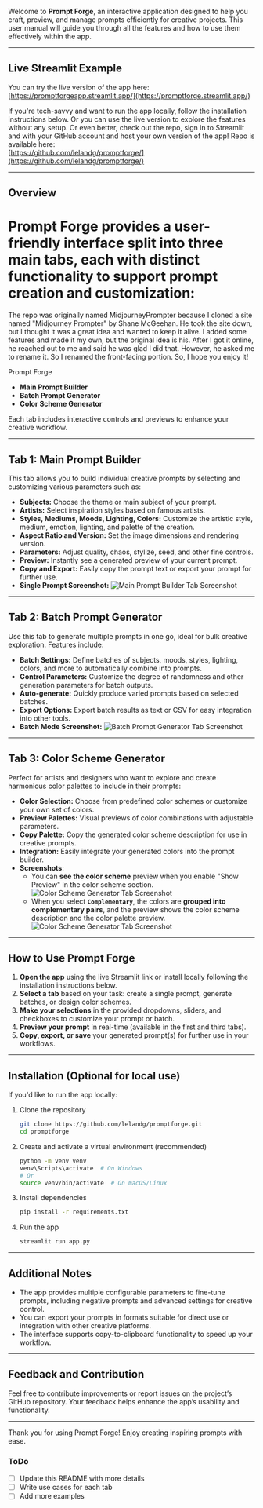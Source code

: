 Welcome to **Prompt Forge**, an interactive application designed to help you craft, preview, and manage prompts efficiently for creative projects. This user manual will guide you through all the features and how to use them effectively within the app.

---

## Live Streamlit Example

You can try the live version of the app here:  
[https://promptforgeapp.streamlit.app/](https://promptforge.streamlit.app/)

If you're tech-savvy and want to run the app locally, follow the installation instructions below. 
Or you can use the live version to explore the features without any setup. 
Or even better, check out the repo, sign in to Streamlit and with your GitHub account and host your own version of the app!
Repo is available here:  
[https://github.com/lelandg/promptforge/](https://github.com/lelandg/promptforge/)

---

## Overview

# Prompt Forge provides a user-friendly interface split into three main tabs, each with distinct functionality to support prompt creation and customization:

The repo was originally named MidjourneyPrompter because I cloned a site named "Midjourney Prompter" by Shane McGeehan. He took the site down, but I thought it was a great idea and wanted to keep it alive. I added some features and made it my own, but the original idea is his. After I got it online, he reached out to me and said he was glad I did that. However, he asked me to rename it. So I renamed the front-facing portion. So, I hope you enjoy it!

Prompt Forge 
- **Main Prompt Builder**  
- **Batch Prompt Generator**  
- **Color Scheme Generator**  

Each tab includes interactive controls and previews to enhance your creative workflow.

---

## Tab 1: Main Prompt Builder

This tab allows you to build individual creative prompts by selecting and customizing various parameters such as:

- **Subjects:** Choose the theme or main subject of your prompt.  
- **Artists:** Select inspiration styles based on famous artists.  
- **Styles, Mediums, Moods, Lighting, Colors:** Customize the artistic style, medium, emotion, lighting, and palette of the creation.  
- **Aspect Ratio and Version:** Set the image dimensions and rendering version.  
- **Parameters:** Adjust quality, chaos, stylize, seed, and other fine controls.  
- **Preview:** Instantly see a generated preview of your current prompt.  
- **Copy and Export:** Easily copy the prompt text or export your prompt for further use. 
- **Single Prompt Screenshot:**
  ![Main Prompt Builder Tab Screenshot](assets/ScreenshotSinglePrompt.png)

---

## Tab 2: Batch Prompt Generator

Use this tab to generate multiple prompts in one go, ideal for bulk creative exploration. Features include:

- **Batch Settings:** Define batches of subjects, moods, styles, lighting, colors, and more to automatically combine into prompts.  
- **Control Parameters:** Customize the degree of randomness and other generation parameters for batch outputs.  
- **Auto-generate:** Quickly produce varied prompts based on selected batches.  
- **Export Options:** Export batch results as text or CSV for easy integration into other tools.
- **Batch Mode Screenshot:**
  ![Batch Prompt Generator Tab Screenshot](assets/ScreenshotBatchMode.png)

---

## Tab 3: Color Scheme Generator

Perfect for artists and designers who want to explore and create harmonious color palettes to include in their prompts:

- **Color Selection:** Choose from predefined color schemes or customize your own set of colors.  
- **Preview Palettes:** Visual previews of color combinations with adjustable parameters.  
- **Copy Palette:** Copy the generated color scheme description for use in creative prompts.  
- **Integration:** Easily integrate your generated colors into the prompt builder.
- **Screenshots**: 
  - You can **see the color scheme** preview when you enable "Show Preview" in the color scheme section.
  ![Color Scheme Generator Tab Screenshot](assets/ScreenshotColors.png)
  - When you select **`Complementary`**, the colors are **grouped into complementary pairs**, and the preview shows the color scheme description and the color palette preview.
  ![Color Scheme Generator Tab Screenshot](assets/ScreenshotColorsComp.png)

---

## How to Use Prompt Forge

1. **Open the app** using the live Streamlit link or install locally following the installation instructions below.  
2. **Select a tab** based on your task: create a single prompt, generate batches, or design color schemes.  
3. **Make your selections** in the provided dropdowns, sliders, and checkboxes to customize your prompt or batch.  
4. **Preview your prompt** in real-time (available in the first and third tabs).  
5. **Copy, export, or save** your generated prompt(s) for further use in your workflows.

---

## Installation (Optional for local use)

If you'd like to run the app locally:

1. Clone the repository  
   ```bash
   git clone https://github.com/lelandg/promptforge.git
   cd promptforge
   ```
2. Create and activate a virtual environment (recommended)  
   ```bash
   python -m venv venv
   venv\Scripts\activate  # On Windows
   # Or
   source venv/bin/activate  # On macOS/Linux
   ```
3. Install dependencies  
   ```bash
   pip install -r requirements.txt
   ```
4. Run the app  
   ```bash
   streamlit run app.py
   ```

---

## Additional Notes

- The app provides multiple configurable parameters to fine-tune prompts, including negative prompts and advanced settings for creative control.  
- You can export your prompts in formats suitable for direct use or integration with other creative platforms.  
- The interface supports copy-to-clipboard functionality to speed up your workflow.

---

## Feedback and Contribution

Feel free to contribute improvements or report issues on the project’s GitHub repository. Your feedback helps enhance the app’s usability and functionality.

---

Thank you for using Prompt Forge! Enjoy creating inspiring prompts with ease.

### ToDo
- [ ] Update this README with more details
- [ ] Write use cases for each tab
- [ ] Add more examples
